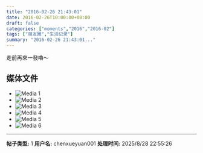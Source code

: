 ```yaml
---
title: "2016-02-26 21:43:01"
date: 2016-02-26T10:00:00+08:00
draft: false
categories: ["moments","2016","2016-02"]
tags: ["朋友圈","生活记录"]
summary: "2016-02-26 21:43:01..."
---
```


走前再來一發嚕～

## 媒体文件

- ![Media 1](/Moments/photos/2016-02-26/201602262143010.jpg)
- ![Media 2](/Moments/photos/2016-02-26/201602262143011.jpg)
- ![Media 3](/Moments/photos/2016-02-26/201602262143012.jpg)
- ![Media 4](/Moments/photos/2016-02-26/201602262143013.jpg)
- ![Media 5](/Moments/photos/2016-02-26/201602262143014.jpg)
- ![Media 6](/Moments/photos/2016-02-26/201602262143015.jpg)

---

**帖子类型:** 1
**用户名:** chenxueyuan001
**处理时间:** 2025/8/28 22:55:26